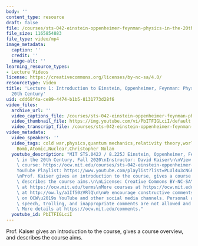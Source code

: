 ```yaml
---
body: ''
content_type: resource
draft: false
file: /courses/sts-042-einstein-oppenheimer-feynman-physics-in-the-20th-century-fall-2020/ocw_8225_sts042_lecture01_2020sep02_360p_16_9.mp4
file_size: 1165854883
file_type: video/mp4
image_metadata:
  caption: ''
  credit: ''
  image-alt: ''
learning_resource_types:
- Lecture Videos
license: https://creativecommons.org/licenses/by-nc-sa/4.0/
resourcetype: Video
title: 'Lecture 1: Introduction to Einstein, Oppenheimer, Feynman: Physics in the
  20th Century'
uid: cdd68f4a-ce89-4474-b1b5-8131773d28f6
video_files:
  archive_url: ''
  video_captions_file: /courses/sts-042-einstein-oppenheimer-feynman-physics-in-the-20th-century-fall-2020/1mnY4s5dVHGyoNlpqUv-fvC7dxYRlY3ib_transcript.webvtt
  video_thumbnail_file: https://img.youtube.com/vi/PbITFIGLciI/default.jpg
  video_transcript_file: /courses/sts-042-einstein-oppenheimer-feynman-physics-in-the-20th-century-fall-2020/1mnY4s5dVHGyoNlpqUv-fvC7dxYRlY3ib_transcript.pdf
video_metadata:
  video_speakers: ''
  video_tags: cold war,physics,quantum mechanics,relativity theory,world war ii,Oppenheimer,Einstein,Feynman,Atomic
    Bomb,Atomic,Nuclear,Christopher Nolan
  youtube_description: "MIT STS.042J / 8.225J Einstein, Oppenheimer, Feynman: Physics\
    \ in the 20th Century, Fall 2020\nInstructor: David Kaiser\n\nView the complete\
    \ course: https://ocw.mit.edu/courses/sts-042-einstein-oppenheimer-feynman-physics-in-the-20th-century-fall-2020\n\
    YouTube Playlist: https://www.youtube.com/playlist?list=PLUl4u3cNGP63bAfjGas3TuA4ZCPUtN6Xf\n\
    \nProf. Kaiser gives an introduction to the course, gives a course overview, and\
    \ describes the course aims.\n\nLicense: Creative Commons BY-NC-SA\nMore information\
    \ at https://ocw.mit.edu/terms\nMore courses at https://ocw.mit.edu\nSupport OCW\
    \ at http://ow.ly/a1If50zVRlQ\n\nWe encourage constructive comments and discussion\
    \ on OCW\u2019s YouTube and other social media channels. Personal attacks, hate\
    \ speech, trolling, and inappropriate comments are not allowed and may be removed.\
    \ More details at https://ocw.mit.edu/comments."
  youtube_id: PbITFIGLciI
---
```

Prof. Kaiser gives an introduction to the course, gives a course overview, and describes the course aims.